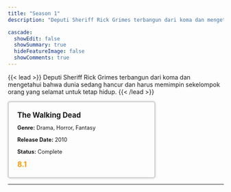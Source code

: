 ```yaml
---
title: "Season 1"
description: "Deputi Sheriff Rick Grimes terbangun dari koma dan mengetahui bahwa dunia sedang hancur dan harus memimpin sekelompok orang yang selamat untuk tetap hidup."

cascade:
  showEdit: false
  showSummary: true
  hideFeatureImage: false
  showComments: true
---
```


{{< lead >}}
Deputi Sheriff Rick Grimes terbangun dari koma dan mengetahui bahwa dunia sedang hancur dan harus memimpin sekelompok orang yang selamat untuk tetap hidup.
{{< /lead >}}

<style>

/* CSS for the movie information box */
        .movie-box {
            width: 300px;
            padding: 20px;
            border: 2px solid #ccc; /* Border added */
            border-radius: 5px;
            box-shadow: 0 0 5px rgba(0, 0, 0, 0.2);
        }

        /* CSS for movie title */
        .movie-title {
            font-size: 1.2em;
            font-weight: bold;
            margin-bottom: 10px;
        }

        /* CSS for movie details */
        .movie-details {
            font-size: 0.9em;
            margin-bottom: 10px;
        }

        /* CSS for movie rating */
        .movie-rating {
            font-size: 1.2em;
            font-weight: bold;
            color: #ff9900; /* IMDb's rating color */
        }
</style>

 <div class="movie-box">
        <div class="movie-title">The Walking Dead</div>
        <div class="movie-details">
            <p><strong>Genre:</strong> Drama, Horror, Fantasy</p>
            <p><strong>Release Date:</strong> 2010</p>
            <p><strong>Status:</strong> Complete</p>
        </div>
        <div class="movie-rating">8.1</div>
    </div>

---

